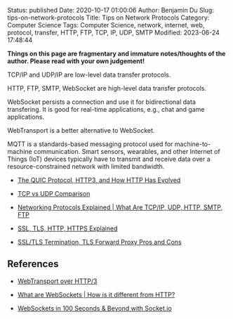 Status: published
Date: 2020-10-17 01:00:06
Author: Benjamin Du
Slug: tips-on-network-protocols
Title: Tips on Network Protocols
Category: Computer Science
Tags: Computer Science, network, internet, web, protocol, transfer, HTTP, FTP, TCP, IP, UDP, SMTP
Modified: 2023-06-24 17:48:44

**Things on this page are fragmentary and immature notes/thoughts of the author. Please read with your own judgement!**


TCP/IP and UDP/IP are low-level data transfer protocols. 

HTTP, FTP, SMTP, WebSocket are high-level data transfer protocols.


WebSocket persists a connection and use it for bidirectional data transfering.
It is good for real-time applications, e.g., chat and game applications.

WebTransport is a better alternative to WebSocket.

MQTT is a standards-based messaging protocol used for machine-to-machine communication. Smart sensors, wearables, and other Internet of Things (IoT) devices typically have to transmit and receive data over a resource-constrained network with limited bandwidth.

- [The QUIC Protocol, HTTP3, and How HTTP Has Evolved](https://www.youtube.com/watch?v=VONSx_ftkz8)

- [TCP vs UDP Comparison](https://www.youtube.com/watch?v=uwoD5YsGACg)

- [Networking Protocols Explained | What Are TCP/IP, UDP, HTTP, SMTP, FTP](https://www.youtube.com/watch?v=g_kNTa9y6Is)

- [SSL, TLS, HTTP, HTTPS Explained](https://www.youtube.com/watch?v=hExRDVZHhig)

- [SSL/TLS Termination, TLS Forward Proxy Pros and Cons](https://www.youtube.com/watch?v=H0bkLsUe3no)

## References

- [WebTransport over HTTP/3](https://datatracker.ietf.org/doc/html/draft-ietf-webtrans-http3/)

- [What are WebSockets | How is it different from HTTP?](https://www.youtube.com/watch?v=i5OVcTdt_OU)

- [WebSockets in 100 Seconds & Beyond with Socket.io](https://www.youtube.com/watch?v=1BfCnjr_Vjg)
